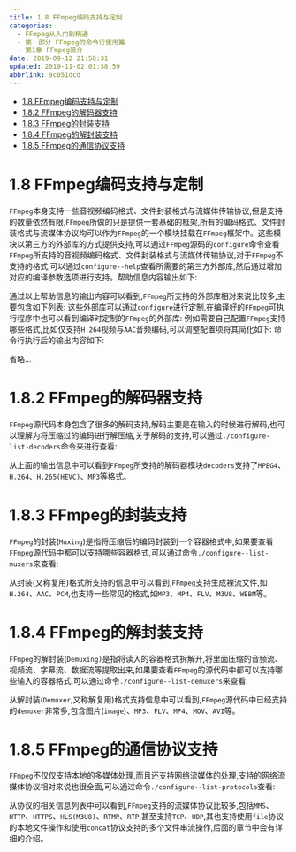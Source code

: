 ```yaml
---
title: 1.8 FFmpeg编码支持与定制
categories: 
  - FFmpeg从入门到精通
  - 第一部分 FFmpeg的命令行使用篇
  - 第1章 FFmpeg简介
date: 2019-09-12 21:58:31
updated: 2019-11-02 01:38:59
abbrlink: 9c051dcd
---
```

- [1.8 FFmpeg编码支持与定制](/ReadingNotes/9c051dcd/#1-8-FFmpeg编码支持与定制)
- [1.8.2 FFmpeg的解码器支持](/ReadingNotes/9c051dcd/#1-8-2-FFmpeg的解码器支持)
- [1.8.3 FFmpeg的封装支持](/ReadingNotes/9c051dcd/#1-8-3-FFmpeg的封装支持)
- [1.8.4 FFmpeg的解封装支持](/ReadingNotes/9c051dcd/#1-8-4-FFmpeg的解封装支持)
- [1.8.5 FFmpeg的通信协议支持](/ReadingNotes/9c051dcd/#1-8-5-FFmpeg的通信协议支持)

<!--more-->
<script src="https://cdn.bootcss.com/jquery/3.4.0/jquery.slim.min.js"></script>
<script>$(document).ready(function () {$(".post-body > ul:nth-child(1)").hide();});</script>

<!--end-->
# 1.8 FFmpeg编码支持与定制 #
`FFmpeg`本身支持一些音视频编码格式、文件封装格式与流媒体传输协议,但是支持的数量依然有限,`FFmpeg`所做的只是提供一套基础的框架,所有的编码格式、文件封装格式与流媒体协议均可以作为`FFmpeg`的一个模块挂载在`FFmpeg`框架中。这些模块以第三方的外部库的方式提供支持,可以通过`FFmpeg`源码的`configure`命令查看`FFmpeg`所支持的音视频编码格式、文件封装格式与流媒体传输协议,对于`FFmpeg`不支持的格式,可以通过`configure--help`查看所需要的第三方外部库,然后通过增加对应的编译参数选项进行支持。帮助信息内容输出如下:





通过以上帮助信息的输出内容可以看到,`FFmpeg`所支持的外部库相对来说比较多,主要包含如下列表:
这些外部库可以通过`configure`进行定制,在编译好的`FFmpeg`可执行程序中也可以看到编译时定制的`FFmpeg`的外部库:
例如需要自己配置`FFmpeg`支持哪些格式,比如仅支持`H.264`视频与`AAC`音频编码,可以调整配置项将其简化如下:
命令行执行后的输出内容如下:



省略...
# 1.8.2 FFmpeg的解码器支持 #
`FFmpeg`源代码本身包含了很多的解码支持,解码主要是在输入的时候进行解码,也可以理解为将压缩过的编码进行解压缩,关于解码的支持,可以通过`./configure-list-decoders`命令来进行查看:




从上面的输出信息中可以看到`FFmpeg`所支持的解码器模块`decoders`支持了`MPEG4`、`H.264`、`H.265(HEVC)`、`MP3`等格式。
# 1.8.3 FFmpeg的封装支持 #
`FFmpeg`的封装(`Muxing`)是指将压缩后的编码封装到一个容器格式中,如果要查看`FFmpeg`源代码中都可以支持哪些容器格式,可以通过命令`./configure--list-muxers`来查看:

从封装(又称复用)格式所支持的信息中可以看到,`FFmpeg`支持生成裸流文件,如`H.264`、`AAC`、`PCM`,也支持一些常见的格式,如`MP3`、`MP4`、`FLV`、`M3U8`、`WEBM`等。
# 1.8.4 FFmpeg的解封装支持 #
`FFmpeg`的解封装(`Demuxing)`是指将读入的容器格式拆解开,将里面压缩的音频流、视频流、字幕流、数据流等提取出来,如果要查看`FFmpeg`的源代码中都可以支持哪些输入的容器格式,可以通过命令`./configure--list-demuxers`来查看:




从解封装(`Demuxer`,又称解复用)格式支持信息中可以看到,`FFmpeg`源代码中已经支持的`demuxer`非常多,包含图片(`image`)、`MP3`、`FLV`、`MP4`、`MOV`、`AVI`等。
# 1.8.5 FFmpeg的通信协议支持 #
`FFmpeg`不仅仅支持本地的多媒体处理,而且还支持网络流媒体的处理,支持的网络流媒体协议相对来说也很全面,可以通过命令`./configure--list-protocols`查看:



从协议的相关信息列表中可以看到,`FFmpeg`支持的流媒体协议比较多,包括`MMS`、`HTTP`、`HTTPS`、`HLS(M3U8)`、`RTMP`、`RTP`,甚至支持`TCP`、`UDP`,其也支持使用`file`协议的本地文件操作和使用`concat`协议支持的多个文件串流操作,后面的章节中会有详细的介绍。

